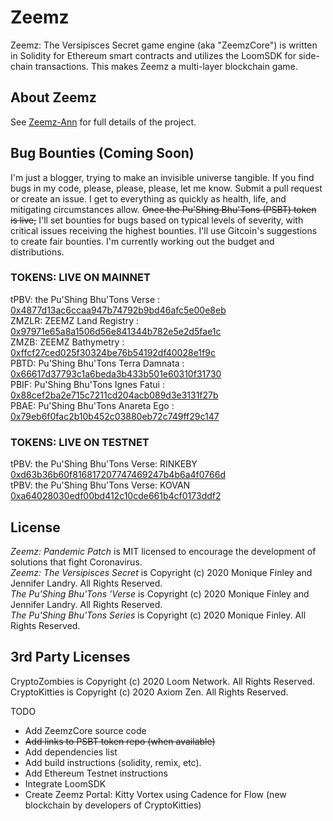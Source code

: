 # Zeemz
Zeemz: The Versipisces Secret game engine (aka "ZeemzCore") is written in Solidity for Ethereum smart contracts and utilizes the LoomSDK for side-chain transactions. This makes Zeemz a multi-layer blockchain game.

## About Zeemz
See [Zeemz-Ann](https://github.com/pushingbhutons/zeemz-ann/) for full details of the project.

## Bug Bounties (Coming Soon)
I'm just a blogger, trying to make an invisible universe tangible. If you find bugs in my code, please, please, please, let me know. Submit a pull request or create an issue. I get to everything as quickly as health, life, and mitigating circumstances allow. ~~Once the Pu'Shing Bhu'Tons (PSBT) token is live,~~ I'll set bounties for bugs based on typical levels of severity, with critical issues receiving the highest bounties. I'll use Gitcoin's suggestions to create fair bounties. I'm currently working out the budget and distributions.

### TOKENS: LIVE ON MAINNET
tPBV: the Pu'Shing Bhu'Tons Verse : [0x4877d13ac6ccaa947b74792b9bd46afc5e00e8eb](https://etherscan.io/token/0x4877d13ac6ccaa947b74792b9bd46afc5e00e8eb)<br />
ZMZLR: ZEEMZ Land Registry : [0x97971e65a8a1506d56e841344b782e5e2d5fae1c](https://etherscan.io/token/0x97971e65a8a1506d56e841344b782e5e2d5fae1c)<br />
ZMZB: ZEEMZ Bathymetry : [0xffcf27ced025f30324be76b54192df40028e1f9c](https://etherscan.io/token/0xffcf27ced025f30324be76b54192df40028e1f9c)<br />
PBTD: Pu'Shing Bhu'Tons Terra Damnata : [0x66617d37793c1a6beda3b433b501e60310f31730](https://etherscan.io/token/0x66617d37793c1a6beda3b433b501e60310f31730)<br />
PBIF: Pu'Shing Bhu'Tons Ignes Fatui : [0x88cef2ba2e715c7211cd204acb089d3e3131f27b](https://etherscan.io/token/0x88cef2ba2e715c7211cd204acb089d3e3131f27b)<br />
PBAE: Pu'Shing Bhu'Tons Anareta Ego : [0x79eb6f0fac2b10b452c03880eb72c749ff29c147](https://etherscan.io/token/0x79eb6f0fac2b10b452c03880eb72c749ff29c147)<br />

### TOKENS: LIVE ON TESTNET
tPBV: the Pu'Shing Bhu'Tons Verse: RINKEBY [0xd63b36b60f816817207747469247b4b6a4f0766d](https://rinkeby.etherscan.io/token/0xd63b36b60f816817207747469247b4b6a4f0766d)<br />
tPBV: the Pu'Shing Bhu'Tons Verse: KOVAN [0xa64028030edf00bd412c10cde661b4cf0173ddf2](https://kovan.etherscan.io/token/0xa64028030edf00bd412c10cde661b4cf0173ddf2)<br />

## License
*Zeemz: Pandemic Patch* is MIT licensed to encourage the development of solutions that fight Coronavirus.<br />
*Zeemz: The Versipisces Secret* is Copyright (c) 2020 Monique Finley and Jennifer Landry. All Rights Reserved. <br />
*The Pu'Shing Bhu'Tons 'Verse* is Copyright (c) 2020 Monique Finley and Jennifer Landry. All Rights Reserved. <br />
*The Pu'Shing Bhu'Tons Series* is Copyright (c) 2020 Monique Finley. All Rights Reserved. <br />

## 3rd Party Licenses
CryptoZombies is Copyright (c) 2020 Loom Network. All Rights Reserved. <br />
CryptoKitties is Copyright (c) 2020 Axiom Zen. All Rights Reserved. <br />

TODO
- Add ZeemzCore source code
- ~~Add links to PSBT token repo (when available)~~
- Add dependencies list 
- Add build instructions (solidity, remix, etc).
- Add Ethereum Testnet instructions
- Integrate LoomSDK
- Create Zeemz Portal: Kitty Vortex using Cadence for Flow (new blockchain by developers of CryptoKitties)
